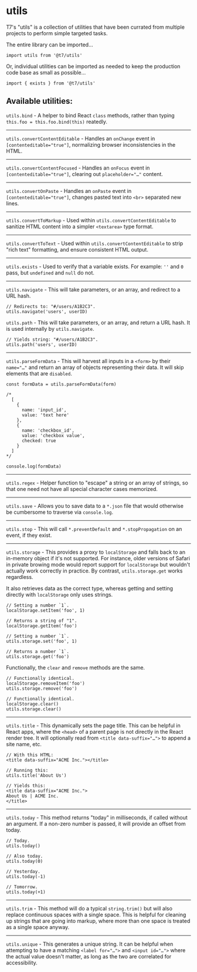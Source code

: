 # utils

T7's "utils" is a collection of utilities that have been currated from multiple projects to perform simple targeted tasks.

The entire library can be imported…

```
import utils from '@t7/utils'
```

Or, individual utilities can be imported as needed to keep the production code base as small as possible…

```
import { exists } from '@t7/utils'
```

## Available utilities:

`utils.bind` - A helper to bind React `class` methods, rather than typing `this.foo = this.foo.bind(this)` reatedly.

---

`utils.convertContentEditable` - Handles an `onChange` event in `[contenteditable="true"]`, normalizing browser inconsistencies in the HTML.

---

`utils.convertContentFocused` - Handles an `onFocus` event in `[contenteditable="true"]`, clearing out `placeholder="…"` content.

---

`utils.convertOnPaste` - Handles an `onPaste` event in `[contenteditable="true"]`, changes pasted text into `<br>` separated new lines.

---

`utils.convertToMarkup` - Used within `utils.convertContentEditable` to sanitize HTML content into a simpler `<textarea>` type format.

---

`utils.convertToText` - Used within `utils.convertContentEditable` to strip "rich text" formatting, and ensure consistent HTML output.

---

`utils.exists` - Used to verify that a variable exists. For example: `''` and `0` pass, but `undefined` and `null` do not.

---

`utils.navigate` - This will take parameters, or an array, and redirect to a URL hash.

```
// Redirects to: "#/users/A1B2C3".
utils.navigate('users', userID)
```

`utils.path` - This will take parameters, or an array, and return a URL hash. It is used internally by `utils.navigate`.

```
// Yields string: "#/users/A1B2C3".
utils.path('users', userID)
```

---

`utils.parseFormData` - This will harvest all inputs in a `<form>` by their `name="…"` and return an array of objects representing their data. It will skip elements that are `disabled`.

```
const formData = utils.parseFormData(form)

/*
  [
    {
      name: 'input_id',
      value: 'text here'
    },
    {
      name: 'checkbox_id',
      value: 'checkbox value',
      checked: true
    }
  ]
*/

console.log(formData)
```

---

`utils.regex` - Helper function to "escape" a string or an array of strings, so that one need not have all special character cases memorized.

---

`utils.save` - Allows you to save data to a `*.json` file that would otherwise be cumbersome to traverse via `console.log`.

---

`utils.stop` - This will call `*.preventDefault` and `*.stopPropagation` on an event, if they exist.

---

`utils.storage` - This provides a proxy to `localStorage` and falls back to an in-memory object if it's not supported. For instance, older versions of Safari in private browing mode would report support for `localStorage` but wouldn't actually work correctly in practice. By contrast, `utils.storage.get` works regardless.

It also retrieves data as the correct type, whereas getting and setting directly with `localStorage` only uses strings.

```
// Setting a number `1`.
localStorage.setItem('foo', 1)

// Returns a string of "1".
localStorage.getItem('foo')

// Setting a number `1`.
utils.storage.set('foo', 1)

// Returns a number `1`.
utils.storage.get('foo')
```

Functionally, the `clear` and `remove` methods are the same.

```
// Functionally identical.
localStorage.removeItem('foo')
utils.storage.remove('foo')
```

```
// Functionally identical.
localStorage.clear()
utils.storage.clear()
```

---

`utils.title` - This dynamically sets the page title. This can be helpful in React apps, where the `<head>` of a parent page is not directly in the React render tree. It will optionally read from `<title data-suffix="…">` to append a site name, etc.

```
// With this HTML:
<title data-suffix="ACME Inc."></title>

// Running this:
utils.title('About Us')

// Yields this:
<title data-suffix="ACME Inc.">
About Us | ACME Inc.
</title>
```

---

`utils.today` - This method returns "today" in milliseconds, if called without an argument. If a non-zero number is passed, it will provide an offset from today.

```
// Today.
utils.today()

// Also today.
utils.today(0)

// Yesterday.
utils.today(-1)

// Tomorrow.
utils.today(+1)
```

---

`utils.trim` - This method will do a typical `string.trim()` but will also replace continuous spaces with a single space. This is helpful for cleaning up strings that are going into markup, where more than one space is treated as a single space anyway.

---

`utils.unique` - This generates a unique string. It can be helpful when attempting to have a matching `<label for="…">` and `<input id="…">` where the actual value doesn't matter, as long as the two are correlated for accessibility.